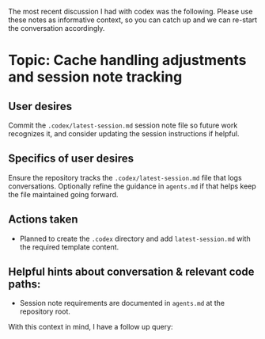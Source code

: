 The most recent discussion I had with codex was the following. Please use these notes as informative context, so you can catch up and we can re-start the conversation accordingly.

# Topic: Cache handling adjustments and session note tracking

## User desires
Commit the `.codex/latest-session.md` session note file so future work recognizes it, and consider updating the session instructions if helpful.

## Specifics of user desires
Ensure the repository tracks the `.codex/latest-session.md` file that logs conversations. Optionally refine the guidance in `agents.md` if that helps keep the file maintained going forward.

## Actions taken
- Planned to create the `.codex` directory and add `latest-session.md` with the required template content.

## Helpful hints about conversation & relevant code paths:
- Session note requirements are documented in `agents.md` at the repository root.

With this context in mind, I have a follow up query:
